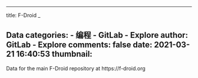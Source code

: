 
---
title: F-Droid
_

Data
categories: 
    - 编程
    - GitLab - Explore
author: GitLab - Explore
comments: false
date: 2021-03-21 16:40:53
thumbnail: 
---

<div>   
Data for the main F-Droid repository at https://f-droid.org
  
</div>
            